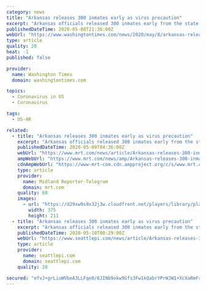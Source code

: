 ```yaml
---
category: news
title: "Arkansas releases 300 inmates early as virus precaution"
excerpt: "Arkansas officials released 300 inmates early from the state’s overcrowded prisons as a precaution during the coronavirus crisis."
publishedDateTime: 2020-05-08T21:36:00Z
webUrl: "https://www.washingtontimes.com/news/2020/may/8/arkansas-releases-300-inmates-early-as-virus-preca/"
type: article
quality: 20
heat: -1
published: false

provider:
  name: Washington Times
  domain: washingtontimes.com

topics:
  - Coronavirus in US
  - Coronavirus

tags:
  - US-AR

related:
  - title: "Arkansas releases 300 inmates early as virus precaution"
    excerpt: "Arkansas officials released 300 inmates early from the state's overcrowded prisons as a precaution during the coronavirus crisis. Dexter Payne, head of Arkansas' correction division, said Thursday during court testimony that there will be additional releases once inmates are screened and cleared by the Parole Board."
    publishedDateTime: 2020-05-09T04:36:00Z
    webUrl: "https://www.mrt.com/news/article/Arkansas-releases-300-inmates-early-as-virus-15257756.php"
    ampWebUrl: "https://www.mrt.com/news/amp/Arkansas-releases-300-inmates-early-as-virus-15257756.php"
    cdnAmpWebUrl: "https://www-mrt-com.cdn.ampproject.org/c/s/www.mrt.com/news/amp/Arkansas-releases-300-inmates-early-as-virus-15257756.php"
    type: article
    provider:
      name: Midland Reporter-Telegram
      domain: mrt.com
    quality: 60
    images:
      - url: "https://d29xw9s9x32j3w.cloudfront.net/players/library/placeholder.png"
        width: 375
        height: 211
  - title: "Arkansas releases 300 inmates early as virus precaution"
    excerpt: "Arkansas officials released 300 inmates early from the state's overcrowded prisons as a precaution during the coronavirus crisis. Dexter Payne, head of Arkansas' correction division, said Thursday during court testimony that there will be additional releases once inmates are screened and cleared by the Parole Board."
    publishedDateTime: 2020-05-10T00:29:00Z
    webUrl: "https://www.seattlepi.com/news/article/Arkansas-releases-300-inmates-early-as-virus-15257756.php"
    type: article
    provider:
      name: seattlepi.com
      domain: seattlepi.com
    quality: 20

secured: "efvJ+grLiuWVbeA3LLFqe0/6JINb9xkw9Gfs3Fw1kQabrYPrWJW1+XcXaRmFrztJUIZ1Eat7eyaKFOHZcTk1CJeDc4HNxOnmBL6DohQ6qTKjDwIJUwDStKEmAVCGK+hIPxEeBHUXlCOFWY7liQnXd3Of0a6eg9SbcFJIcVAQGF8BWZ9NFBW/mRPBlQt+UM8iteblgfBmCYTlM114BLPkWKCi5G/HZoLZGDVondM0f4CX0nho+7fsTmBRSjSUL1eI6tdh8iSf5ozC98+AKpfHc1JQMC6mq2TkOLuKljaEk0lDRZlLqv7b0/CmZ4vG4rhn;hVIXKDyJK4NVsfqvmN+dBA=="
---
```


